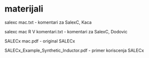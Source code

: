 # materijali

salexc mac.txt - komentari za SalexC, Kaca

salexc mac R V komentari.txt - komentari za SalexC, Dodovic

SALECx mac.pdf - original SALECx

SALECx_Example_Synthetic_Inductor.pdf - primer koriscenja SALECx
